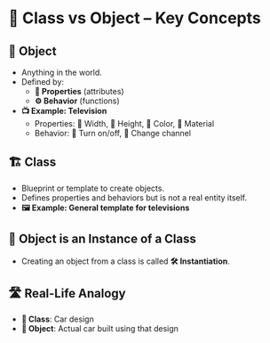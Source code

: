 # 🧠 Class vs Object – Key Concepts

## 🧱 Object
- Anything in the world.
- Defined by:
  - **🔑 Properties** (attributes)
  - **⚙️ Behavior** (functions)
- **📺 Example: Television**
  - Properties: 📏 Width, 📐 Height, 🎨 Color, 🧱 Material
  - Behavior: 🔘 Turn on/off, 🔄 Change channel

## 🏗️ Class
- Blueprint or template to create objects.
- Defines properties and behaviors but is not a real entity itself.
- **🖼️ Example: General template for televisions**

## 🧬 Object is an Instance of a Class
- Creating an object from a class is called **🛠️ Instantiation**.

## 🛣️ Real-Life Analogy
- **📐 Class**: Car design
- **🚗 Object**: Actual car built using that design
